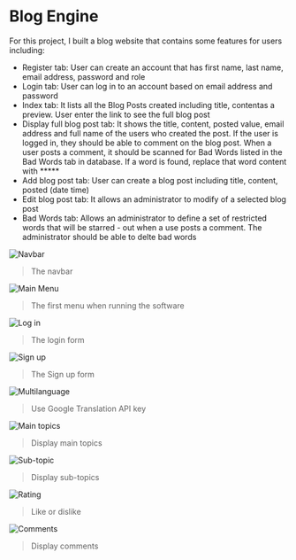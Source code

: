 # Blog Engine
For this project, I built a blog website that contains some features for users including:
* Register tab: User can create an account that has first name, last name, email address, password and role
* Login tab: User can log in to an account based on email address and password
* Index tab: It lists all the Blog Posts created including title, contentas a preview. User enter the link to see the full blog post
* Display full blog post tab: It shows the title, content, posted value, email address and full name of the users who created the post. If the user is logged in, they should be able to comment on the blog post. When a user posts a comment, it should be scanned for Bad Words listed in the Bad Words tab in database. If a word is found, replace that word content with *****
* Add blog post tab: User can create a blog post including title, content, posted (date time)
* Edit blog post tab: It allows an administrator to modify of a selected blog post
* Bad Words tab: Allows an administrator to define a set of restricted words that will be starred - out when a use posts a comment. The administrator should be able to delte bad words

![Navbar](https://raw.githubusercontent.com/mai00015/acHangout/master/src/Assignment2/wwwroot/image/1.png)  
>The navbar

![Main Menu](https://raw.githubusercontent.com/mai00015/acHangout/master/acHangout/database/2.png)  
>The first menu when running the software 

![Log in](https://raw.githubusercontent.com/mai00015/acHangout/master/acHangout/database/3.png)  
>The login form

![Sign up](https://raw.githubusercontent.com/mai00015/acHangout/master/acHangout/database/5.png)  
>The Sign up form

![Multilanguage](https://raw.githubusercontent.com/mai00015/acHangout/master/acHangout/database/4.png)  
>Use Google Translation API key

![Main topics](https://raw.githubusercontent.com/mai00015/acHangout/master/acHangout/database/6.png)  
>Display main topics

![Sub-topic](https://raw.githubusercontent.com/mai00015/acHangout/master/acHangout/database/7.png)  
>Display sub-topics

![Rating](https://raw.githubusercontent.com/mai00015/acHangout/master/acHangout/database/8.png)  
>Like or dislike

![Comments](https://raw.githubusercontent.com/mai00015/acHangout/master/acHangout/database/9.png)  
>Display comments

